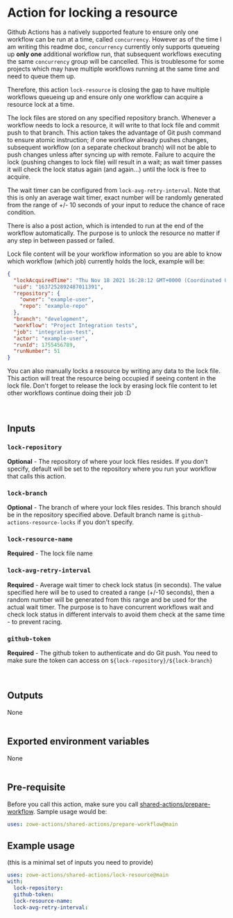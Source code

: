 # Action for locking a resource

Github Actions has a natively supported feature to ensure only one workflow can be run at a time, called `concurrency`. However as of the time I am writing this readme doc, `concurrency` currently only supports queueing up **only one** additional workflow run, that subsequent workflows executing the same `concurrency` group will be cancelled. This is troublesome for some projects which may have multiple workflows running at the same time and need to queue them up.  
  
Therefore, this action `lock-resource` is closing the gap to have multiple workflows queueing up and ensure only one workflow can acquire a resource lock at a time.  

The lock files are stored on any specified repository branch. Whenever a workflow needs to lock a resource, it will write to that lock file and commit push to that branch. This action takes the advantage of Git push command to ensure atomic instruction; if one workflow already pushes changes, subsequent workflow (on a separate checkout branch) will not be able to push changes unless after syncing up with remote. Failure to acquire the lock (pushing changes to lock file) will result in a wait; as wait timer passes it will check the lock status again (and again...) until the lock is free to acquire.

The wait timer can be configured from `lock-avg-retry-interval`. Note that this is only an average wait timer, exact number will be randomly generated from the range of +/- 10 seconds of your input to reduce the chance of race condition.

There is also a post action, which is intended to run at the end of the workflow automatically. The purpose is to unlock the resource no matter if any step in between passed or failed.  

Lock file content will be your workflow information so you are able to know which workflow (which job) currently holds the lock, example will be:

```JSON
{
  "lockAcquiredTime": "Thu Nov 18 2021 16:28:12 GMT+0000 (Coordinated Universal Time)",
  "uid": "1637252892487011391",
  "repository": {
    "owner": "example-user",
    "repo": "example-repo"
  },
  "branch": "development",
  "workflow": "Project Integration tests",
  "job": "integration-test",
  "actor": "example-user",
  "runId": 1755456789,
  "runNumber": 51
}
```

You can also manually locks a resource by writing any data to the lock file. This action will treat the resource being occupied if seeing content in the lock file. Don't forget to release the lock by erasing lock file content to let other workflows continue doing their job :D

<br />

## Inputs

### `lock-repository`

**Optional** - The repository of where your lock files resides. If you don't specify, default will be set to the repository where you run your workflow that calls this action.

### `lock-branch`

**Optional** - The branch of where your lock files resides. This branch should be in the repository specified above. Default branch name is `github-actions-resource-locks` if you don't specify.

### `lock-resource-name`

**Required** - The lock file name

### `lock-avg-retry-interval`

**Required** - Average wait timer to check lock status (in seconds). The value specified here will be to used to created a range (+/-10 seconds), then a random number will be generated from this range and be used for the actual wait timer. The purpose is to have concurrent workflows wait and check lock status in different intervals to avoid them check at the same time - to prevent racing.

### `github-token`

**Required** - The github token to authenticate and do Git push. You need to make sure the token can access on `${lock-repository}/${lock-branch}`

<br />

## Outputs

None
<br /><br />

## Exported environment variables

None
<br /><br />

## Pre-requisite

Before you call this action, make sure you call [shared-actions/prepare-workflow](https://github.com/zowe-actions/shared-actions/tree/main/prepare-workflow). Sample usage would be:

```yaml
uses: zowe-actions/shared-actions/prepare-workflow@main
```

## Example usage

(this is a minimal set of inputs you need to provide)

```yaml
uses: zowe-actions/shared-actions/lock-resource@main
with:
  lock-repository: 
  github-token: 
  lock-resource-name: 
  lock-avg-retry-interval: 
```
